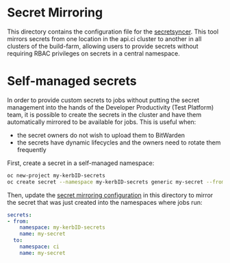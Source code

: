 # Secret Mirroring

This directory contains the configuration file for the
[secretsyncer](https://github.com/openshift/ci-tools/tree/master/pkg/controller/secretsyncer).
This tool mirrors secrets from one location in the api.ci cluster to another in all clusters of the build-farm, allowing
users to provide secrets without requiring RBAC privileges on secrets in a central
namespace.

# Self-managed secrets

In order to provide custom secrets to jobs without putting the secret management
into the hands of the Developer Productivity (Test Platform) team, it is possible
to create the secrets in the cluster and have them automatically mirrored to be
available for jobs. This is useful when:

 - the secret owners do not wish to upload them to BitWarden
 - the secrets have dynamic lifecycles and the owners need to rotate them frequently

First, create a secret in a self-managed namespace:

```sh
oc new-project my-kerbID-secrets
oc create secret --namespace my-kerbID-secrets generic my-secret --from-file secret.txt 
```

Then, update the [secret mirroring configuration](./_mapping.yaml) in this directory
to mirror the secret that was just created into the namespaces where jobs run:

```yaml
secrets:
- from:
    namespace: my-kerbID-secrets
    name: my-secret
  to:
    namespace: ci
    name: my-secret
```

